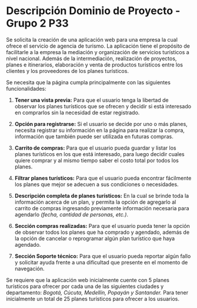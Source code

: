 # Descripción Dominio de Proyecto - Grupo 2 P33

Se solicita la creación de una aplicación web para una empresa la cual ofrece el servicio de agencia de turismo. La aplicación tiene el propósito de facilitarle a la empresa la mediación y organización de servicios turísticos a nivel nacional. Además de la intermediación, realización de proyectos, planes e itinerarios, elaboración y venta de productos turísticos entre los clientes y los proveedores de los planes turísticos.


Se necesita que la página cumpla principalmente con las siguientes funcionalidades:

1. __Tener una vista previa:__ Para que el usuario tenga la libertad de observar los planes turísticos que se ofrecen y decidir si está interesado en comprarlos sin la necesidad de estar registrado.

2. __Opción para registrarse:__ Si el usuario se decide por uno o más planes, necesita registrar su información en la página para realizar la compra, información que también puede ser utilizada en futuras compras.

3. __Carrito de compras:__ Para que el usuario pueda guardar y listar los planes turísticos en los que está interesado, para luego decidir cuales quiere comprar y al mismo tiempo saber el costo total por todos los planes.

4. __Filtrar planes turísticos:__ Para que el usuario pueda encontrar fácilmente los planes que mejor se adecuen a sus condiciones o necesidades.

5. __Descripción completa de planes turísticos:__ En la cual se brinde toda la información acerca de un plan, y permita la opción de agregarlo al carrito de compras ingresando previamente información necesaria para agendarlo _(fecha, cantidad de personas, etc.)_. 

6. __Sección compras realizadas:__ Para que el usuario pueda tener la opción de observar todos los planes que ha comprado y agendado, además de la opción de cancelar o reprogramar algún plan turístico que haya agendado.

7. __Sección Soporte técnico:__ Para que el usuario pueda reportar algún fallo y solicitar ayuda frente a una dificultad que presente en el momento de navegación.



Se requiere que la aplicación web inicialmente cuente con 5 planes turísticos para ofrecer por cada una de las siguientes ciudades y departamento: _Bogotá, Cúcuta, Medellín, Popayán y Santander._ Para tener inicialmente un total de 25 planes turísticos para ofrecer a los usuarios.